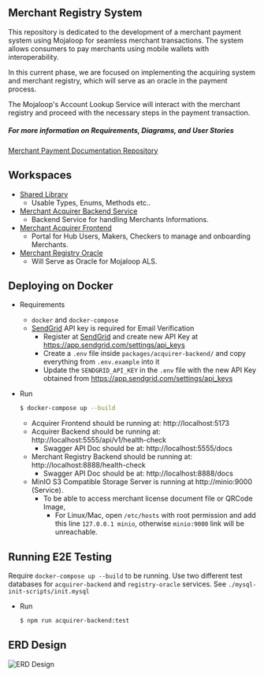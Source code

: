 ## Merchant Registry System

This repository is dedicated to the development of a merchant payment system
using Mojaloop for seamless merchant transactions. The system allows consumers
to pay merchants using mobile wallets with interoperability.

In this current phase, we are focused on implementing the acquiring system and
merchant registry, which will serve as an oracle in the payment process.

The Mojaloop's Account Lookup Service will interact with the merchant registry
and proceed with the necessary steps in the payment transaction.

##### For more information on Requirements, Diagrams, and User Stories

[Merchant Payment Documentation Repository](https://github.com/mojaloop/merchant-payment-docs/tree/master)

## Workspaces

* [Shared Library](./packages/shared-lib)
  * Usable Types, Enums, Methods etc..
* [Merchant Acquirer Backend Service](./packages/acquirer-backend)
  * Backend Service for handling Merchants Informations.
* [Merchant Acquirer Frontend](./packages/acquirer-frontend)
  * Portal for Hub Users, Makers, Checkers to manage and onboarding Merchants.
* [Merchant Registry Oracle](./packages/registry-oracle)
  * Will Serve as Oracle for Mojaloop ALS.

## Deploying on Docker
* Requirements
    - `docker` and `docker-compose`
    - [SendGrid](https://sendgrid.com/) API key is required for Email Verification 
        - Register at [SendGrid](https://sendgrid.com/) and create new API Key at https://app.sendgrid.com/settings/api_keys
        - Create a `.env` file inside `packages/acquirer-backend/` and copy everything from `.env.example` into it
        - Update the `SENDGRID_API_KEY` in the `.env` file with the new API Key obtained from https://app.sendgrid.com/settings/api_keys

* Run 
    ```bash 
    $ docker-compose up --build
    ```
    * Acquirer Frontend should be running at: http://localhost:5173
    * Acquirer Backend should be running at: http://localhost:5555/api/v1/health-check
        * Swagger API Doc should be at: http://localhost:5555/docs
    * Merchant Registry Backend should be running at: http://localhost:8888/health-check
        * Swagger API Doc should be at: http://localhost:8888/docs
    * MinIO S3 Compatible Storage Server is running at http://minio:9000 (Service).
        * To be able to access merchant license document file or QRCode Image, 
            * For Linux/Mac, open `/etc/hosts` with root permission and add this line `127.0.0.1 minio`, otherwise `minio:9000` link will be unreachable.

## Running E2E Testing
Require `docker-compose up --build` to be running.
Use two different test databases for `acquirer-backend` and `registry-oracle` services. See `./mysql-init-scripts/init.mysql` 
* Run
    ```bash
    $ npm run acquirer-backend:test
    ```

## ERD Design
![ERD Design](./images/Entity-Relations-Diagram.png)
